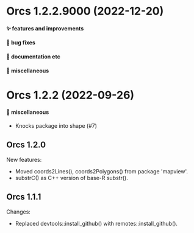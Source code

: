 # Orcs 1.2.2.9000 (2022-12-20)

#### ✨ features and improvements

#### 🐛 bug fixes

#### 💬 documentation etc

#### 🍬 miscellaneous


# Orcs 1.2.2 (2022-09-26)

#### 🍬 miscellaneous

  * Knocks package into shape (#7)

## Orcs 1.2.0

New features:

  * Moved coords2Lines(), coords2Polygons() from package 'mapview'.
  * substrC() as C++ version of base-R substr().

## Orcs 1.1.1

Changes:

  * Replaced devtools::install_github() with remotes::install_github().
